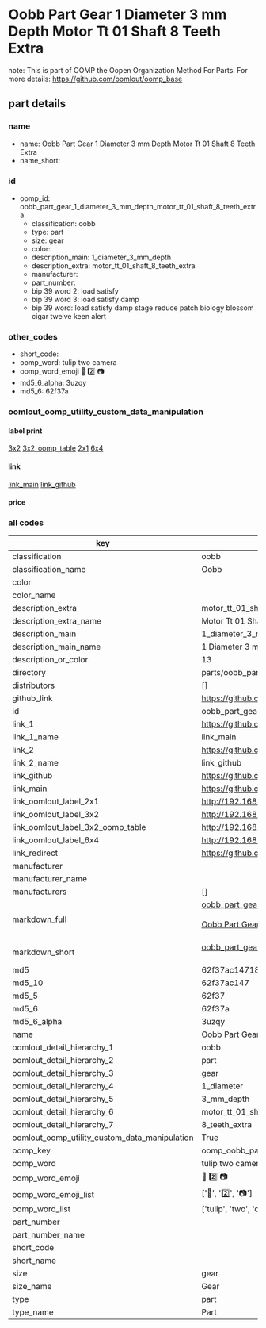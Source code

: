 # Oobb Part Gear 1 Diameter 3 mm Depth Motor Tt 01 Shaft 8 Teeth Extra  

note: This is part of OOMP the Oopen Organization Method For Parts. For more details: https://github.com/oomlout/oomp_base

##  part details
  







### name
* name: Oobb Part Gear 1 Diameter 3 mm Depth Motor Tt 01 Shaft 8 Teeth Extra
* name_short: 
### id
* oomp_id: oobb_part_gear_1_diameter_3_mm_depth_motor_tt_01_shaft_8_teeth_extra
  * classification: oobb
  * type: part
  * size: gear
  * color: 
  * description_main: 1_diameter_3_mm_depth
  * description_extra: motor_tt_01_shaft_8_teeth_extra
  * manufacturer: 
  * part_number: 
  * bip 39 word 2: load satisfy
  * bip 39 word 3: load satisfy damp
  * bip 39 word: load satisfy damp stage reduce patch biology blossom cigar twelve keen alert

### other_codes
* short_code: 
* oomp_word: tulip two camera
* oomp_word_emoji :tulip: :two: :camera:
* md5_6_alpha: 3uzqy
* md5_6: 62f37a






### oomlout_oomp_utility_custom_data_manipulation
#### label print
[3x2](http://192.168.1.245:1112/?label=oomp%203uzqy)
[3x2_oomp_table](http://192.168.1.108:1112/?label=oomp%203uzqy)
[2x1](http://192.168.1.242:1112/?label=oomp%203uzqy)
[6x4](http://192.168.1.55:1112/?label=oomp%203uzqy)    

#### link

[link_main](https://github.com/oomlout/oomlout_oomp_version_1_messy/tree/main/parts/oobb_part_gear_1_diameter_3_mm_depth_motor_tt_01_shaft_8_teeth_extra) [link_github](https://github.com/oomlout/oomlout_oomp_version_1_messy/tree/main/parts/oobb_part_gear_1_diameter_3_mm_depth_motor_tt_01_shaft_8_teeth_extra)                             

#### price







### all codes 
| key | value |  
| --- | --- |  
| classification | oobb |  
| classification_name | Oobb |  
| color |  |  
| color_name |  |  
| description_extra | motor_tt_01_shaft_8_teeth_extra |  
| description_extra_name | Motor Tt 01 Shaft 8 Teeth Extra |  
| description_main | 1_diameter_3_mm_depth |  
| description_main_name | 1 Diameter 3 mm Depth |  
| description_or_color | 13 |  
| directory | parts/oobb_part_gear_1_diameter_3_mm_depth_motor_tt_01_shaft_8_teeth_extra |  
| distributors | [] |  
| github_link | https://github.com/oomlout/oomlout_oomp_part_src/tree/main/parts/oobb_part_gear_1_diameter_3_mm_depth_motor_tt_01_shaft_8_teeth_extra |  
| id | oobb_part_gear_1_diameter_3_mm_depth_motor_tt_01_shaft_8_teeth_extra |  
| link_1 | https://github.com/oomlout/oomlout_oomp_version_1_messy/tree/main/parts/oobb_part_gear_1_diameter_3_mm_depth_motor_tt_01_shaft_8_teeth_extra |  
| link_1_name | link_main |  
| link_2 | https://github.com/oomlout/oomlout_oomp_version_1_messy/tree/main/parts/oobb_part_gear_1_diameter_3_mm_depth_motor_tt_01_shaft_8_teeth_extra |  
| link_2_name | link_github |  
| link_github | https://github.com/oomlout/oomlout_oomp_version_1_messy/tree/main/parts/oobb_part_gear_1_diameter_3_mm_depth_motor_tt_01_shaft_8_teeth_extra |  
| link_main | https://github.com/oomlout/oomlout_oomp_version_1_messy/tree/main/parts/oobb_part_gear_1_diameter_3_mm_depth_motor_tt_01_shaft_8_teeth_extra |  
| link_oomlout_label_2x1 | http://192.168.1.242:1112/?label=oomp%203uzqy |  
| link_oomlout_label_3x2 | http://192.168.1.245:1112/?label=oomp%203uzqy |  
| link_oomlout_label_3x2_oomp_table | http://192.168.1.108:1112/?label=oomp%203uzqy |  
| link_oomlout_label_6x4 | http://192.168.1.55:1112/?label=oomp%203uzqy |  
| link_redirect | https://github.com/oomlout/oomlout_oomp_version_1_messy/tree/main/parts/oobb_part_gear_1_diameter_3_mm_depth_motor_tt_01_shaft_8_teeth_extra |  
| manufacturer |  |  
| manufacturer_name |  |  
| manufacturers | [] |  
| markdown_full | [oobb_part_gear_1_diameter_3_mm_depth_motor_tt_01_shaft_8_teeth_extra](none)<br>[](none)<br>[Oobb Part Gear 1 Diameter 3 Mm Depth Motor Tt 01 Shaft 8 Teeth Extra](none)<br><br> |  
| markdown_short | [oobb_part_gear_1_diameter_3_mm_depth_motor_tt_01_shaft_8_teeth_extra](none)<br><br> |  
| md5 | 62f37ac1471802ce835a0d426e6fd417 |  
| md5_10 | 62f37ac147 |  
| md5_5 | 62f37 |  
| md5_6 | 62f37a |  
| md5_6_alpha | 3uzqy |  
| name | Oobb Part Gear 1 Diameter 3 mm Depth Motor Tt 01 Shaft 8 Teeth Extra |  
| oomlout_detail_hierarchy_1 | oobb |  
| oomlout_detail_hierarchy_2 | part |  
| oomlout_detail_hierarchy_3 | gear |  
| oomlout_detail_hierarchy_4 | 1_diameter |  
| oomlout_detail_hierarchy_5 | 3_mm_depth |  
| oomlout_detail_hierarchy_6 | motor_tt_01_shaft |  
| oomlout_detail_hierarchy_7 | 8_teeth_extra |  
| oomlout_oomp_utility_custom_data_manipulation | True |  
| oomp_key | oomp_oobb_part_gear_1_diameter_3_mm_depth_motor_tt_01_shaft_8_teeth_extra |  
| oomp_word | tulip two camera |  
| oomp_word_emoji | :tulip: :two: :camera: |  
| oomp_word_emoji_list | [':tulip:', ':two:', ':camera:'] |  
| oomp_word_list | ['tulip', 'two', 'camera'] |  
| part_number |  |  
| part_number_name |  |  
| short_code |  |  
| short_name |  |  
| size | gear |  
| size_name | Gear |  
| type | part |  
| type_name | Part |  

